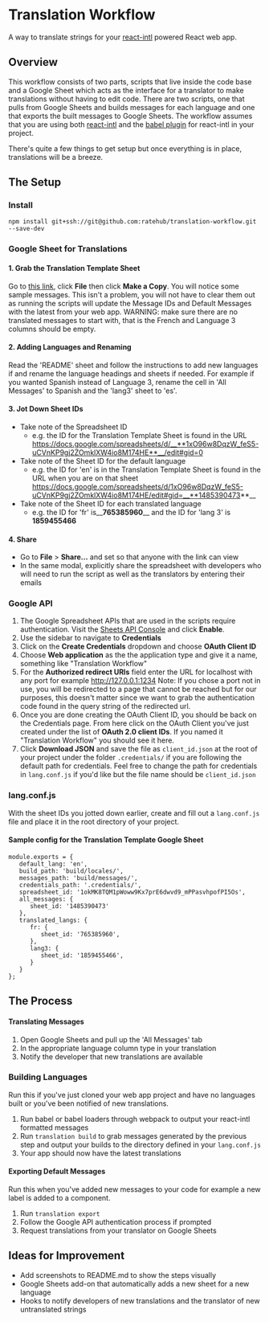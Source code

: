 Translation Workflow
==========
A way to translate strings for your [react-intl](https://github.com/yahoo/react-intl) powered React web app.

Overview
--------
This workflow consists of two parts, scripts that live inside the code base and a Google Sheet which acts as the interface for a translator to make translations without having to edit code. There are two scripts, one that pulls from Google Sheets and builds messages for each language and one that exports the built messages to Google Sheets. The workflow assumes that you are using both [react-intl](https://github.com/yahoo/react-intl) and the [babel plugin](https://github.com/yahoo/babel-plugin-react-intl) for react-intl in your project.

There's quite a few things to get setup but once everything is in place, translations will be a breeze.

The Setup
-----------
### Install
```npm install git+ssh://git@github.com:ratehub/translation-workflow.git --save-dev```

### Google Sheet for Translations
#### 1. Grab the Translation Template Sheet
Go to [this link](https://docs.google.com/spreadsheets/d/1xO96w8DqzW_feS5-uCVnKP9gj2ZOmklXW4io8M174HE/edit?usp=sharing), click **File** then click **Make a Copy**.
You will notice some sample messages. This isn't a problem, you will not have to clear them out as running the scripts will update the Message IDs and Default Messages with the latest from your web app.
WARNING: make sure there are no translated messages to start with, that is the French and Language 3 columns should be empty. 

#### 2. Adding Languages and Renaming
Read the 'README' sheet and follow the instructions to add new languages if and rename the language headings and sheets if needed. For example if you wanted Spanish instead of Language 3, rename the cell in 'All Messages' to Spanish and the 'lang3' sheet to 'es'.

#### 3. Jot Down Sheet IDs
* Take note of the Spreadsheet ID
    * e.g. the ID for the Translation Template Sheet is found in the URL
    https://docs.google.com/spreadsheets/d/__**1xO96w8DqzW_feS5-uCVnKP9gj2ZOmklXW4io8M174HE**__/edit#gid=0
* Take note of the Sheet ID for the default language
    * e.g. the ID for 'en' is in the Translation Template Sheet is found in the URL when you are on that sheet https://docs.google.com/spreadsheets/d/1xO96w8DqzW_feS5-uCVnKP9gj2ZOmklXW4io8M174HE/edit#gid=__**1485390473**__
* Take note of the Sheet ID for each translated language
    * e.g. the ID for 'fr' is__**765385960**__ and the ID for 'lang 3' is __**1859455466**__

#### 4. Share
* Go to **File** > **Share...** and set so that anyone with the link can view
* In the same modal, explicitly share the spreadsheet with developers who will need to run the script as well as the translators by entering their emails

### Google API
1. The Google Spreadsheet APIs that are used in the scripts require authentication. Visit the [Sheets API Console](https://console.developers.google.com/apis/api/sheets.googleapis.com/) and click **Enable**.
2. Use the sidebar to navigate to **Credentials**
3. Click on the **Create Credentials** dropdown and choose **OAuth Client ID**
4. Choose **Web application** as the the application type and give it a name, something like "Translation Workflow"
5. For the **Authorized redirect URIs** field enter the URL for localhost with any port for example http://127.0.0.1:1234
Note: If you chose a port not in use, you will be redirected to a page that cannot be reached but for our purposes, this doesn't matter since we want to grab the authentication code found in the query string of the redirected url.
6. Once you are done creating the OAuth Client ID, you should be back on the Credentials page. From here click on the OAuth Client you've just created under the list of **OAuth 2.0 client IDs**. If you named it "Translation Workflow" you should see it here.
7. Click **Download JSON** and save the file as ```client_id.json``` at the root of your project under the folder ```.credentials/``` if you are following the default path for credentials. Feel free to change the path for credentials in ```lang.conf.js``` if you'd like but the file name should be ```client_id.json```

### lang.conf.js
With the sheet IDs you jotted down earlier, create and fill out a ```lang.conf.js``` file and place it in the root directory of your project.
#### Sample config for the Translation Template Google Sheet
```
module.exports = {
   default_lang: 'en',
   build_path: 'build/locales/',
   messages_path: 'build/messages/',
   credentials_path: '.credentials/',
   spreadsheet_id: '1okMK8TQM1pWoww9Kx7prE6dwvd9_mPPasvhpofPI5Os',
   all_messages: {
      sheet_id: '1485390473'
   },
   translated_langs: {
      fr: {
         sheet_id: '765385960',
      },
      lang3: {
         sheet_id: '1859455466',
      }
   }
};
```
The Process
-----------
#### Translating Messages
1. Open Google Sheets and pull up the 'All Messages' tab
2. In the appropriate language column type in your translation
3. Notify the developer that new translations are available

### Building Languages
Run this if you've just cloned your web app project and have no languages built or you've been notified of new translations.
1. Run babel or babel loaders through webpack to output your react-intl formatted messages
2. Run ```translation build``` to grab messages generated by the previous step and output your builds to the directory defined in your ```lang.conf.js```
3. Your app should now have the latest translations

#### Exporting Default Messages
Run this when you've added new messages to your code for example a new label is added to a component.
1. Run ```translation export```
2. Follow the Google API authentication process if prompted
3. Request translations from your translator on Google Sheets

Ideas for Improvement
----------------------
* Add screenshots to README.md to show the steps visually
* Google Sheets add-on that automatically adds a new sheet for a new language
* Hooks to notify developers of new translations and the translator of new untranslated strings
